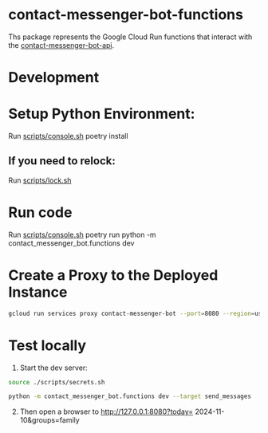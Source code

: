 # contact-messenger-bot-functions

Ths package represents the Google Cloud Run functions that interact with the [contact-messenger-bot-api](../contact-messenger-bot-api/).

# Development

# Setup Python Environment:

Run [scripts/console.sh](../scripts/console.sh) poetry install

## If you need to relock:

Run [scripts/lock.sh](../scripts/lock.sh)

# Run code

Run [scripts/console.sh](../scripts/console.sh) poetry run python -m contact_messenger_bot.functions dev

# Create a Proxy to the Deployed Instance

```sh
gcloud run services proxy contact-messenger-bot --port=8080 --region=us-central1
```

# Test locally

1. Start the dev server:

```sh
source ./scripts/secrets.sh

python -m contact_messenger_bot.functions dev --target send_messages
```

2. Then open a browser to http://127.0.0.1:8080?today=
2024-11-10&groups=family